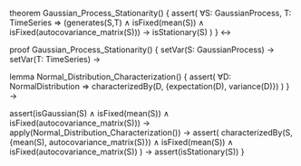 theorem Gaussian_Process_Stationarity() {
  assert(
    ∀S: GaussianProcess, T: TimeSeries ⇒
    (generates(S,T) ∧
     isFixed(mean(S)) ∧
     isFixed(autocovariance_matrix(S))) →
    isStationary(S)
  )
} ↔

proof Gaussian_Process_Stationarity() {
  setVar(S: GaussianProcess) →
  setVar(T: TimeSeries) →
  
  lemma Normal_Distribution_Characterization() {
    assert(
      ∀D: NormalDistribution ⇒
      characterizedBy(D, {expectation(D), variance(D)})
    )
  } →
  
  assert(isGaussian(S) ∧ isFixed(mean(S)) ∧ isFixed(autocovariance_matrix(S))) →
  apply(Normal_Distribution_Characterization()) →
  assert(
    characterizedBy(S, {mean(S), autocovariance_matrix(S)}) ∧
    isFixed(mean(S)) ∧
    isFixed(autocovariance_matrix(S))
  ) →
  assert(isStationary(S))
}